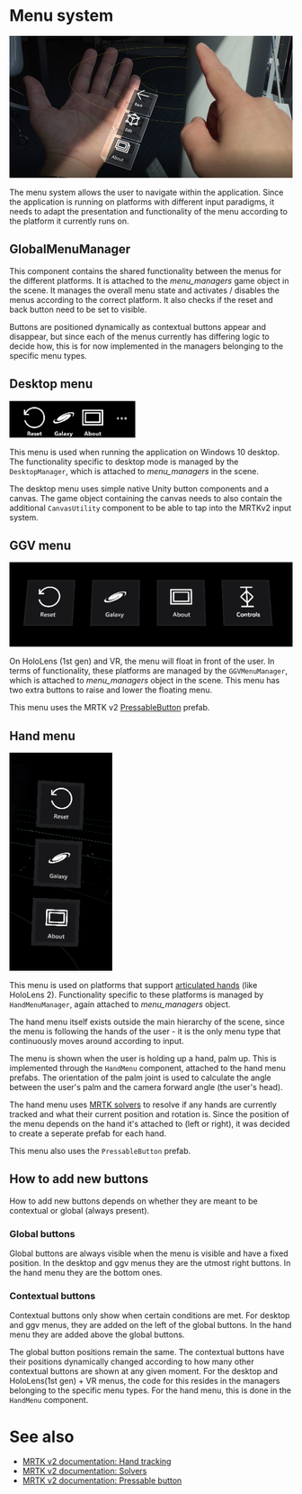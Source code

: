 # Menu system

![Menu System](Images/ge_capture_hand_menu.png)

The menu system allows the user to navigate within the application. Since the application is running on platforms with different input paradigms, it needs to adapt the presentation and functionality of the menu according to the platform it currently runs on.

## GlobalMenuManager

This component contains the shared functionality between the menus for the different platforms. It is attached to the *menu_managers* game object in the scene. It manages the overall menu state and activates / disables the menus according to the correct platform. It also checks if the reset and back button need to be set to visible.

Buttons are positioned dynamically as contextual buttons appear and disappear, but since each of the menus currently has differing logic to decide how, this is for now implemented in the managers belonging to the specific menu types.

## Desktop menu

![Desktop Menu](Images/ge_menu_desktop.png)

This menu is used when running the application on Windows 10 desktop. The functionality specific to desktop mode is managed by the `DesktopManager`, which is attached to *menu_managers* in the scene.

The desktop menu uses simple native Unity button components and a canvas. The game object containing the canvas needs to also contain the additional `CanvasUtility` component to be able to tap into the MRTKv2 input system.

## GGV menu

![GGV Menu](Images/ge_menu_ggv.png)

On HoloLens (1st gen) and VR, the menu will float in front of the user. In terms of functionality, these platforms are managed by the `GGVMenuManager`, which is  attached to *menu_managers* object in the scene. This menu has two extra buttons to raise and lower the floating menu.

This menu uses the MRTK v2 [PressableButton](https://microsoft.github.io/MixedRealityToolkit-Unity/Documentation/README_Button.html) prefab.

## Hand menu

![Hand Menu](Images/ge_menu_hand.png)

This menu is used on platforms that support [articulated hands](https://microsoft.github.io/MixedRealityToolkit-Unity/Documentation/InputSystem/HandTracking.html) (like HoloLens 2). Functionality specific to these platforms is managed by `HandMenuManager`, again attached to *menu_managers* object.

The hand menu itself exists outside the main hierarchy of the scene, since the menu is following the hands of the user - it is the only menu type that continuously moves around according to input.

The menu is shown when the user is holding up a hand, palm up. This is implemented through the `HandMenu` component, attached to the hand menu prefabs. The orientation of the palm joint is used to calculate the angle between the user's palm and the camera forward angle (the user's head).

The hand menu uses [MRTK solvers](https://github.com/Microsoft/MixedRealityToolkit-Unity/blob/mrtk_development/Documentation/README_Solver.md) to resolve if any hands are currently tracked and what their current position and rotation is. Since the position of the menu depends on the hand it's attached to (left or right), it was decided to create a seperate prefab for each hand.

This menu also uses the `PressableButton` prefab.

## How to add new buttons

How to add new buttons depends on whether they are meant to be contextual or global (always present).

### Global buttons

Global buttons are always visible when the menu is visible and have a fixed position. In the desktop and ggv menus they are the utmost right buttons. In the hand menu they are the bottom ones.

### Contextual buttons

Contextual buttons only show when certain conditions are met. For desktop and ggv menus, they are added on the left of the global buttons. In the hand menu they are added above the global buttons.

The global button positions remain the same. The contextual buttons have their positions dynamically changed according to how many other contextual buttons are shown at any given moment. For the desktop and HoloLens(1st gen) + VR menus, the code for this resides in the managers belonging to the specific menu types. For the hand menu, this is done in the `HandMenu` component.

# See also

- [MRTK v2 documentation: Hand tracking](https://microsoft.github.io/MixedRealityToolkit-Unity/Documentation/InputSystem/HandTracking.html)
- [MRTK v2 documentation: Solvers](https://github.com/Microsoft/MixedRealityToolkit-Unity/blob/mrtk_development/Documentation/README_Solver.md)
- [MRTK v2 documentation: Pressable button](https://microsoft.github.io/MixedRealityToolkit-Unity/Documentation/README_Button.html)